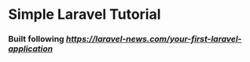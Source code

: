 # Simple Laravel Tutorial
### Built following *https://laravel-news.com/your-first-laravel-application*